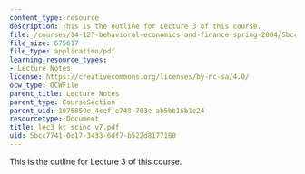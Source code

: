 ```yaml
---
content_type: resource
description: This is the outline for Lecture 3 of this course.
file: /courses/14-127-behavioral-economics-and-finance-spring-2004/5bcc77410c1734336df7b522d8177100_lec3_kt_scinc_v7.pdf
file_size: 675617
file_type: application/pdf
learning_resource_types:
- Lecture Notes
license: https://creativecommons.org/licenses/by-nc-sa/4.0/
ocw_type: OCWFile
parent_title: Lecture Notes
parent_type: CourseSection
parent_uid: 1075859e-4cef-e748-703e-ab5bb16b1e24
resourcetype: Document
title: lec3_kt_scinc_v7.pdf
uid: 5bcc7741-0c17-3433-6df7-b522d8177100
---
```

This is the outline for Lecture 3 of this course.